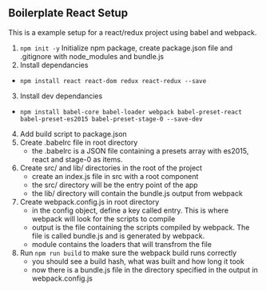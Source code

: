 ## Boilerplate React Setup

This is a example setup for a react/redux project using babel and webpack.

1. `npm init -y` Initialize npm package, create package.json file and
   .gitignore with node_modules and bundle.js
2. Install dependancies
  * `npm install react react-dom redux react-redux --save`
3. Install dev dependancies
  * `npm install babel-core babel-loader webpack babel-preset-react babel-preset-es2015 babel-preset-stage-0 --save-dev`
4. Add build script to package.json
5. Create .babelrc file in root directory
    * the .babelrc is a JSON file containing a presets array with
      es2015, react and stage-0 as items.
6. Create src/ and lib/ directories in the root of the project
    * create an index.js file in src with a root component
    * the src/ directory will be the entry point of the app
    * the lib/ directory will contain the bundle.js output from webpack
7. Create webpack.config.js in root directory
    * in the config object, define a key called entry. This is where
      webpack will look for the scripts to compile
    * output is the file containing the scripts compiled by webpack. The
      file is called bundle.js and is generated by webpack.
    * module contains the loaders that will transfrom the file
8. Run `npm run build` to make sure the webpack build runs correctly
    * you should see a build hash, what was built and how long it took
    * now there is a bundle.js file in the directory specified in the
      output in webpack.config.js
